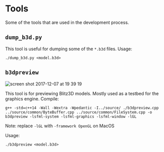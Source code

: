 # Tools

Some of the tools that are used in the development process.

## `dump_b3d.py`
This tool is useful for dumping some of the `*.b3d` files.
Usage:
```
./dump_b3d.py <model.b3d>
```

## `b3dpreview`
![screen shot 2017-12-07 at 19 39 19](https://user-images.githubusercontent.com/7492740/33729473-73062fca-db86-11e7-8358-1f8f8c7b6825.png)

This tool is for previewing Blitz3D models. Mostly used as a testbed for the graphics engine.
Compile:
```
g++ -std=c++14 -Wall -Wextra -Wpedantic -I../source/ ./b3dpreview.cpp ../source/common/ByteBuffer.cpp ../source/common/FileSystem.cpp -o b3dpreview -lsfml-system -lsfml-graphics -lsfml-window -lGL
```
Note: replace `-lGL` with `-framework OpenGL` on MacOS

Usage:
```
./b3dpreview <model.b3d>
```
